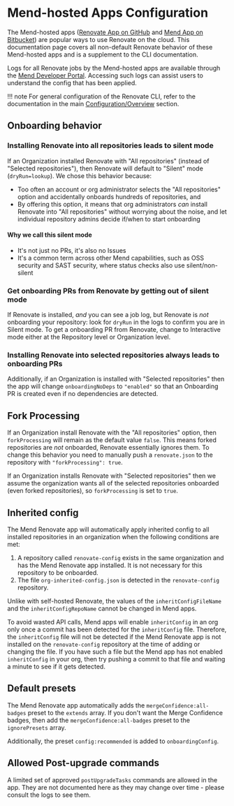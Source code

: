 # Mend-hosted Apps Configuration

The Mend-hosted apps ([Renovate App on GitHub](https://github.com/apps/renovate) and [Mend App on Bitbucket](https://marketplace.atlassian.com/apps/1232072/mend)) are popular ways to use Renovate on the cloud.
This documentation page covers all non-default Renovate behavior of these Mend-hosted apps and is a supplement to the CLI documentation.

Logs for all Renovate jobs by the Mend-hosted apps are available through the [Mend Developer Portal](https://developer.mend.io).
Accessing such logs can assist users to understand the config that has been applied.

<!-- prettier-ignore -->
!!! note
    For general configuration of the Renovate CLI, refer to the documentation in the main [Configuration/Overview](../config-overview.md) section.

## Onboarding behavior

### Installing Renovate into all repositories leads to silent mode

If an Organization installed Renovate with "All repositories" (instead of "Selected repositories"), then Renovate will default to "Silent" mode (`dryRun=lookup`).
We chose this behavior because:

- Too often an account or org administrator selects the "All repositories" option and accidentally onboards hundreds of repositories, and
- By offering this option, it means that org administrators _can_ install Renovate into "All repositories" without worrying about the noise, and let individual repository admins decide if/when to start onboarding

#### Why we call this silent mode

- It's not just no PRs, it's also no Issues
- It's a common term across other Mend capabilities, such as OSS security and SAST security, where status checks also use silent/non-silent

### Get onboarding PRs from Renovate by getting out of silent mode

If Renovate is installed, _and_ you can see a job log, but Renovate is _not_ onboarding your repository: look for `dryRun` in the logs to confirm you are in Silent mode.
To get a onboarding PR from Renovate, change to Interactive mode either at the Repository level or Organization level.

### Installing Renovate into selected repositories always leads to onboarding PRs

Additionally, if an Organization is installed with "Selected repositories" then the app will change `onboardingNoDeps` to `"enabled"` so that an Onboarding PR is created even if no dependencies are detected.

## Fork Processing

If an Organization install Renovate with the "All repositories" option, then `forkProcessing` will remain as the default value `false`.
This means forked repositories are _not_ onboarded, Renovate essentially ignores them.
To change this behavior you need to manually push a `renovate.json` to the repository with `"forkProcessing": true`.

If an Organization installs Renovate with "Selected repositories" then we assume the organization wants all of the selected repositories onboarded (even forked repositories), so `forkProcessing` is set to `true`.

## Inherited config

The Mend Renovate app will automatically apply inherited config to all installed repositories in an organization when the following conditions are met:

1. A repository called `renovate-config` exists in the same organization and has the Mend Renovate app installed. It is not necessary for this repository to be onboarded.
2. The file `org-inherited-config.json` is detected in the `renovate-config` repository.

Unlike with self-hosted Renovate, the values of the `inheritConfigFileName` and the `inheritConfigRepoName` cannot be changed in Mend apps.

To avoid wasted API calls, Mend apps will enable `inheritConfig` in an org only once a commit has been detected for the `inheritConfig` file.
Therefore, the `inheritConfig` file will not be detected if the Mend Renovate app is not installed on the `renovate-config` repository at the time of adding or changing the file.
If you have such a file but the Mend app has not enabled `inheritConfig` in your org, then try pushing a commit to that file and waiting a minute to see if it gets detected.

## Default presets

The Mend Renovate app automatically adds the `mergeConfidence:all-badges` preset to the `extends` array.
If you don't want the Merge Confidence badges, then add the `mergeConfidence:all-badges` preset to the `ignorePresets` array.

Additionally, the preset `config:recommended` is added to `onboardingConfig`.

## Allowed Post-upgrade commands

A limited set of approved `postUpgradeTasks` commands are allowed in the app.
They are not documented here as they may change over time - please consult the logs to see them.
